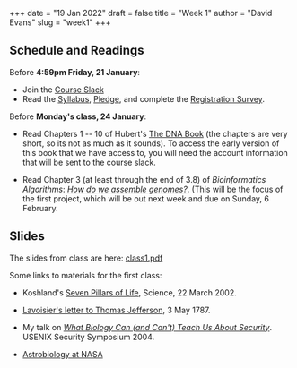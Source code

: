 +++
date = "19 Jan 2022"
draft = false
title = "Week 1"
author = "David Evans"
slug = "week1"
+++

## Schedule and Readings

Before **4:59pm Friday, 21 January**: 

- Join the [Course Slack](https://computingbiology.slack.com/)
- Read the [Syllabus](/syllabus/),
[Pledge](/pledge/), and complete the [Registration Survey](/survey).

Before **Monday's class, 24 January**:

- Read Chapters 1 -- 10 of Hubert's [The DNA
  Book](https://berthub.eu/dna-book/toc-real/) (the chapters are very
  short, so its not as much as it sounds). To access the early version
  of this book that we have access to, you will need the account
  information that will be sent to the course slack.

- Read Chapter 3 (at least through the end of 3.8) of _Bioinformatics
Algorithms_: [_How do we assemble genomes?_](//www.bioinformaticsalgorithms.org/bioinformatics-chapter-3). (This will be the focus of the first project, which will be out next week and due on Sunday, 6 February.

## Slides

The slides from class are here: [class1.pdf](https://www.dropbox.com/s/9q5xbdcey0azw4t/csbio-class1-inked.pdf?dl=0)

Some links to materials for the first class:

- Koshland's [Seven Pillars of Life](https://www.science.org/doi/10.1126/science.1068489), Science, 22 March 2002.

- [Lavoisier's letter to Thomas Jefferson](https://founders.archives.gov/documents/Jefferson/01-11-02-0208), 3 May 1787.

- My talk on [_What Biology Can (and Can't) Teach Us About Security_](http://www.cs.virginia.edu/~evans/talks/usenix04/). USENIX Security Symposium 2004.

- [Astrobiology at NASA](https://astrobiology.nasa.gov/research/life-detection/about/)
